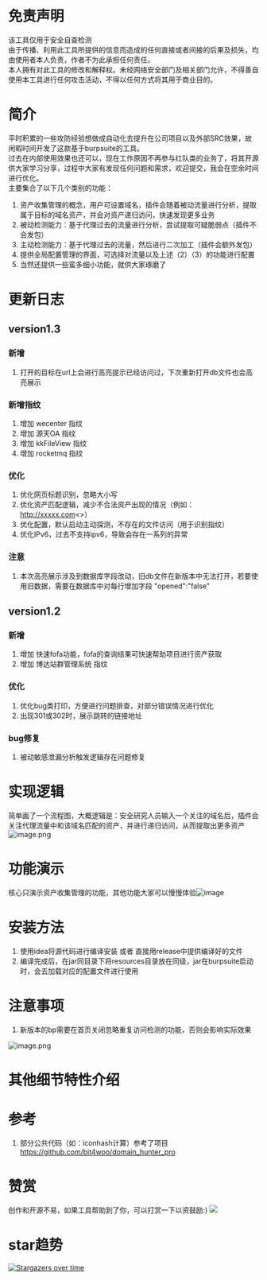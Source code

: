 <a name="wcd7N"></a>
# 免责声明
该工具仅用于安全自查检测<br />由于传播、利用此工具所提供的信息而造成的任何直接或者间接的后果及损失，均由使用者本人负责，作者不为此承担任何责任。<br />本人拥有对此工具的修改和解释权。未经网络安全部门及相关部门允许，不得善自使用本工具进行任何攻击活动，不得以任何方式将其用于商业目的。
<a name="TEPlj"></a>
# 简介
平时积累的一些攻防经验想做成自动化去提升在公司项目以及外部SRC效果，故闲暇时间开发了这款基于burpsuite的工具。<br />过去在内部使用效果也还可以，现在工作原因不再参与红队类的业务了，将其开源供大家学习分享，过程中大家有发现任何问题和需求，欢迎提交，我会在空余时间进行优化。<br />主要集合了以下几个类别的功能：

1. 资产收集管理的概念，用户可设置域名，插件会随着被动流量进行分析，提取属于目标的域名资产，并会对资产递归访问，快速发现更多业务
2. 被动检测能力：基于代理过去的流量进行分析，尝试提取可疑脆弱点（插件不会发包）
3. 主动检测能力：基于代理过去的流量，然后进行二次加工（插件会额外发包）
4. 提供全局配置管理的界面，可选择对流量以及上述（2）（3）的功能进行配置
5. 当然还提供一些蛮多细小功能，就供大家琢磨了
<a name="bmZSr"></a>
   
# 更新日志
## version1.3
### 新增
1. 打开的目标在url上会进行高亮提示已经访问过，下次重新打开db文件也会高亮展示

### 新增指纹
1. 增加 wecenter 指纹
2. 增加 源天OA 指纹
3. 增加 kkFileView 指纹
4. 增加 rocketmq 指纹

### 优化
1. 优化网页标题识别，忽略大小写
2. 优化资产匹配逻辑，减少不合法资产出现的情况（例如：http://xxxxx.com<>）
3. 优化配置，默认启动主动探测，不存在的文件访问（用于识别指纹）
4. 优化IPv6，过去不支持ipv6，导致会存在一系列的异常

### 注意
1. 本次高亮展示涉及到数据库字段改动，旧db文件在新版本中无法打开，若要使用旧数据，需要在数据库中对每行增加字段 "opened":"false"

## version1.2
### 新增
1. 增加 快速fofa功能，fofa的查询结果可快速帮助项目进行资产获取
2. 增加 博达站群管理系统 指纹

### 优化
1. 优化bug类打印，方便进行问题排查，对部分错误情况进行优化
2. 出现301或302时，展示跳转的链接地址

### bug修复
1. 被动敏感泄漏分析触发逻辑存在问题修复



# 实现逻辑
简单画了一个流程图，大概逻辑是：安全研究人员输入一个关注的域名后，插件会关注代理流量中和该域名匹配的资产，并进行递归访问，从而提取出更多资产<br />![image.png](https://github.com/z2p/sweetPotato/blob/main/picture/pic1.png)
<a name="F5yzS"></a>
# 功能演示
核心只演示资产收集管理的功能，其他功能大家可以慢慢体验![image](https://github.com/z2p/sweetPotato/blob/main/picture/show.gif)

<a name="xy0so"></a>
# 安装方法
<a name="hErYN"></a>
1. 使用idea将源代码进行编译安装 或者 直接用release中提供编译好的文件
2. 编译完成后，在jar同目录下将resources目录放在同级，jar在burpsuite启动时，会去加载对应的配置文件进行使用
# 注意事项

1. 新版本的bp需要在首页关闭忽略重复访问检测的功能，否则会影响实际效果

![image.png](https://github.com/z2p/sweetPotato/blob/main/picture/pic2.png)
<a name="VhTgx"></a>
# 其他细节特性介绍

# 参考
1. 部分公共代码（如：iconhash计算）参考了项目 https://github.com/bit4woo/domain_hunter_pro

# 赞赏
创作和开源不易，如果工具帮助到了你，可以打赏一下以资鼓励:)
![](https://github.com/z2p/sweetPotato/blob/main/picture/pic3.png)

# star趋势
[![Stargazers over time](https://starchart.cc/z2p/sweetPotato.svg)](https://starchart.cc/z2p/sweetPotato)
